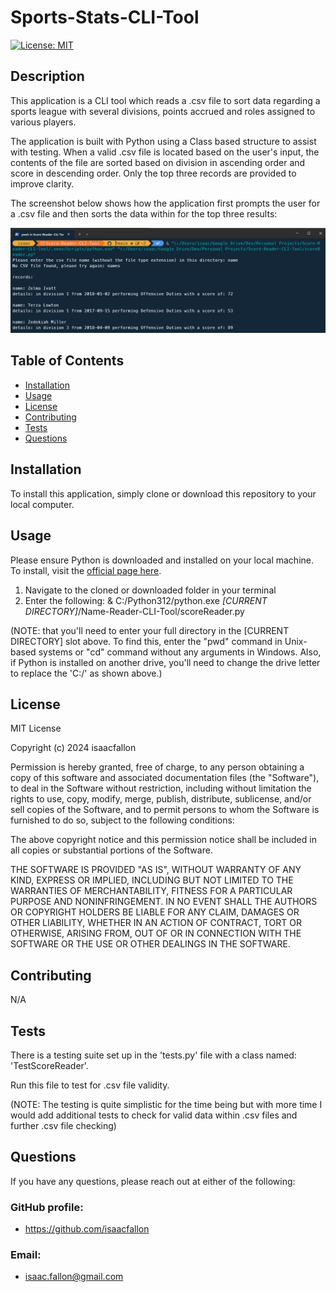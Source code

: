 # Sports-Stats-CLI-Tool

[![License: MIT](https://img.shields.io/badge/License-MIT-yellow.svg)](https://opensource.org/licenses/MIT)

## Description

This application is a CLI tool which reads a .csv file to sort data regarding a sports league with several divisions, points accrued and roles assigned to various players.

The application is built with Python using a Class based structure to assist with testing. When a valid .csv file is located based on the user's input, the contents of the file are sorted based on division in ascending order and score in descending order. Only the top three records are provided to improve clarity. 

The screenshot below shows how the application first prompts the user for a .csv file and then sorts the data within for the top three results:

![Screenshot showing the CLI interface for locating a .csv file and sorting the data](./assets/scoreReader_SC.png)

## Table of Contents
            
- [Installation](#installation)
- [Usage](#usage)
- [License](#license)
- [Contributing](#contributing)
- [Tests](#tests)
- [Questions](#questions)
            
## Installation

To install this application, simply clone or download this repository to your local computer.
            
## Usage

Please ensure Python is downloaded and installed on your local machine. To install, visit the [official page here](https://www.python.org/downloads/).

1. Navigate to the cloned or downloaded folder in your terminal
2. Enter the following: & C:/Python312/python.exe *[CURRENT DIRECTORY]*/Name-Reader-CLI-Tool/scoreReader.py    

(NOTE: that you'll need to enter your full directory in the [CURRENT DIRECTORY] slot above. To find this, enter the "pwd" command in Unix-based systems or "cd" command without any arguments in Windows. Also, if Python is installed on another drive, you'll need to change the drive letter to replace the 'C:/' as shown above.)
            
## License
            
MIT License

Copyright (c) 2024 isaacfallon
            
Permission is hereby granted, free of charge, to any person obtaining a copy
of this software and associated documentation files (the "Software"), to deal
in the Software without restriction, including without limitation the rights
to use, copy, modify, merge, publish, distribute, sublicense, and/or sell
copies of the Software, and to permit persons to whom the Software is
furnished to do so, subject to the following conditions:
            
The above copyright notice and this permission notice shall be included in all
copies or substantial portions of the Software.
            
THE SOFTWARE IS PROVIDED "AS IS", WITHOUT WARRANTY OF ANY KIND, EXPRESS OR
IMPLIED, INCLUDING BUT NOT LIMITED TO THE WARRANTIES OF MERCHANTABILITY,
FITNESS FOR A PARTICULAR PURPOSE AND NONINFRINGEMENT. IN NO EVENT SHALL THE
AUTHORS OR COPYRIGHT HOLDERS BE LIABLE FOR ANY CLAIM, DAMAGES OR OTHER
LIABILITY, WHETHER IN AN ACTION OF CONTRACT, TORT OR OTHERWISE, ARISING FROM,
OUT OF OR IN CONNECTION WITH THE SOFTWARE OR THE USE OR OTHER DEALINGS IN THE
SOFTWARE.
            
## Contributing

N/A
            
## Tests

There is a testing suite set up in the 'tests.py' file with a class named: 'TestScoreReader'.

Run this file to test for .csv file validity. 

(NOTE: The testing is quite simplistic for the time being but with more time I would add additional tests to check for valid data within .csv files and further .csv file checking)
     
## Questions
            
If you have any questions, please reach out at either of the following:
            
### GitHub profile:
- https://github.com/isaacfallon

### Email:
- isaac.fallon@gmail.com
